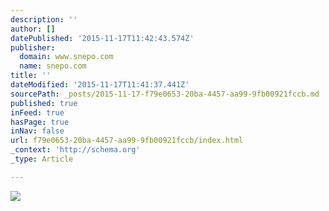 ```yaml
---
description: ''
author: []
datePublished: '2015-11-17T11:42:43.574Z'
publisher:
  domain: www.snepo.com
  name: snepo.com
title: ''
dateModified: '2015-11-17T11:41:37.441Z'
sourcePath: _posts/2015-11-17-f79e0653-20ba-4457-aa99-9fb00921fccb.md
published: true
inFeed: true
hasPage: true
inNav: false
url: f79e0653-20ba-4457-aa99-9fb00921fccb/index.html
_context: 'http://schema.org'
_type: Article

---
```

![](http://s3.amazonaws.com/snepo-website-rails-production/pictures/files/000/000/523/original/pop-1.jpg?1426565671)